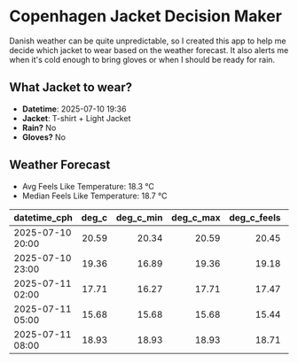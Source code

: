 
# Copenhagen Jacket Decision Maker

Danish weather can be quite unpredictable, so I created this app to help me decide which jacket to wear based on the weather forecast. 
It also alerts me when it's cold enough to bring gloves or when I should be ready for rain.

## What Jacket to wear?

- **Datetime**: 2025-07-10 19:36
- **Jacket**: T-shirt + Light Jacket
- **Rain?** No
- **Gloves?** No

## Weather Forecast
- Avg Feels Like Temperature: 18.3 °C
- Median Feels Like Temperature: 18.7 °C

| datetime_cph     |   deg_c |   deg_c_min |   deg_c_max |   deg_c_feels | weather   | wind   | rain   |
|:-----------------|--------:|------------:|------------:|--------------:|:----------|:-------|:-------|
| 2025-07-10 20:00 |   20.59 |       20.34 |       20.59 |         20.45 | Clear     | Low    | None   |
| 2025-07-10 23:00 |   19.36 |       16.89 |       19.36 |         19.18 | Clear     | Low    | None   |
| 2025-07-11 02:00 |   17.71 |       16.27 |       17.71 |         17.47 | Clouds    | Low    | None   |
| 2025-07-11 05:00 |   15.68 |       15.68 |       15.68 |         15.44 | Clouds    | High   | None   |
| 2025-07-11 08:00 |   18.93 |       18.93 |       18.93 |         18.71 | Clouds    | High   | None   |
        